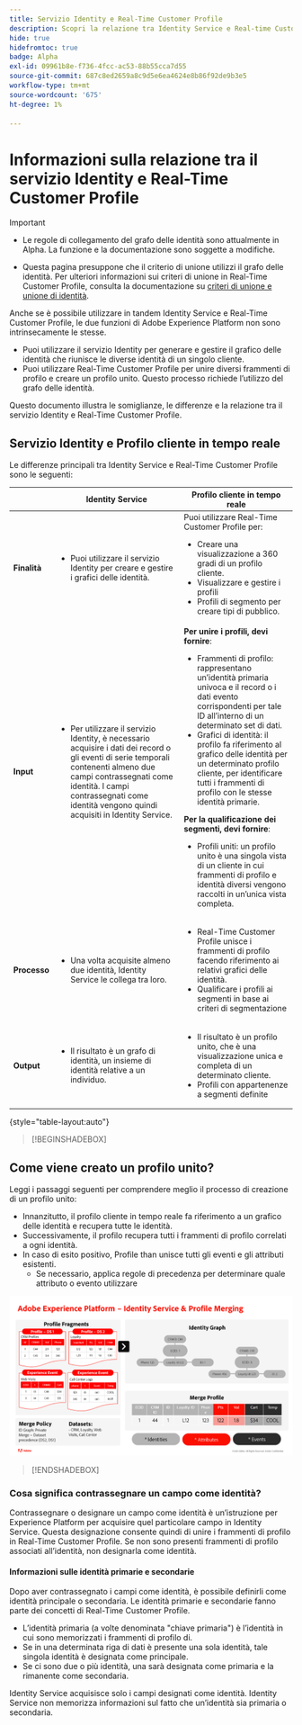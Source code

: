 ```yaml
---
title: Servizio Identity e Real-Time Customer Profile
description: Scopri la relazione tra Identity Service e Real-time Customer Profile
hide: true
hidefromtoc: true
badge: Alpha
exl-id: 09961b8e-f736-4fcc-ac53-88b55cca7d55
source-git-commit: 687c8ed2659a8c9d5e6ea4624e8b86f92de9b3e5
workflow-type: tm+mt
source-wordcount: '675'
ht-degree: 1%

---
```


# Informazioni sulla relazione tra il servizio Identity e Real-Time Customer Profile

>[!IMPORTANT]
>
>* Le regole di collegamento del grafo delle identità sono attualmente in Alpha. La funzione e la documentazione sono soggette a modifiche.
>
>* Questa pagina presuppone che il criterio di unione utilizzi il grafo delle identità. Per ulteriori informazioni sui criteri di unione in Real-Time Customer Profile, consulta la documentazione su [criteri di unione e unione di identità](../profile/merge-policies/overview.md#identity-stitching).

Anche se è possibile utilizzare in tandem Identity Service e Real-Time Customer Profile, le due funzioni di Adobe Experience Platform non sono intrinsecamente le stesse.

* Puoi utilizzare il servizio Identity per generare e gestire il grafico delle identità che riunisce le diverse identità di un singolo cliente.
* Puoi utilizzare Real-Time Customer Profile per unire diversi frammenti di profilo e creare un profilo unito. Questo processo richiede l’utilizzo del grafo delle identità.

Questo documento illustra le somiglianze, le differenze e la relazione tra il servizio Identity e Real-Time Customer Profile.

## Servizio Identity e Profilo cliente in tempo reale

Le differenze principali tra Identity Service e Real-Time Customer Profile sono le seguenti:

| | Identity Service | Profilo cliente in tempo reale |
| --- | --- |--- |
| **Finalità** | <ul><li>Puoi utilizzare il servizio Identity per creare e gestire i grafici delle identità.</li></ul> | Puoi utilizzare Real-Time Customer Profile per: <ul><li>Creare una visualizzazione a 360 gradi di un profilo cliente.</li><li>Visualizzare e gestire i profili</li><li>Profili di segmento per creare tipi di pubblico.</li></ul> |
| **Input** | <ul><li>Per utilizzare il servizio Identity, è necessario acquisire i dati dei record o gli eventi di serie temporali contenenti almeno due campi contrassegnati come identità. I campi contrassegnati come identità vengono quindi acquisiti in Identity Service.</li></ul> | **Per unire i profili, devi fornire**: <ul><li>Frammenti di profilo: rappresentano un’identità primaria univoca e il record o i dati evento corrispondenti per tale ID all’interno di un determinato set di dati.</li><li>Grafici di identità: il profilo fa riferimento al grafico delle identità per un determinato profilo cliente, per identificare tutti i frammenti di profilo con le stesse identità primarie.</li></ul> **Per la qualificazione dei segmenti, devi fornire**: <ul><li>Profili uniti: un profilo unito è una singola vista di un cliente in cui frammenti di profilo e identità diversi vengono raccolti in un’unica vista completa.</li></ul> |
| **Processo** | <ul><li>Una volta acquisite almeno due identità, Identity Service le collega tra loro.</li></ul> | <ul><li>Real-Time Customer Profile unisce i frammenti di profilo facendo riferimento ai relativi grafici delle identità.</li><li>Qualificare i profili ai segmenti in base ai criteri di segmentazione</li></ul> |
| **Output** | <ul><li>Il risultato è un grafo di identità, un insieme di identità relative a un individuo.</li></ul> | <ul><li>Il risultato è un profilo unito, che è una visualizzazione unica e completa di un determinato cliente.</li><li>Profili con appartenenze a segmenti definite</li></ul> |

{style="table-layout:auto"}

>[!BEGINSHADEBOX]

## Come viene creato un profilo unito?

Leggi i passaggi seguenti per comprendere meglio il processo di creazione di un profilo unito:

* Innanzitutto, il profilo cliente in tempo reale fa riferimento a un grafico delle identità e recupera tutte le identità.
* Successivamente, il profilo recupera tutti i frammenti di profilo correlati a ogni identità.
* In caso di esito positivo, Profile than unisce tutti gli eventi e gli attributi esistenti.
   * Se necessario, applica regole di precedenza per determinare quale attributo o evento utilizzare

![Un diagramma di flusso che descrive il funzionamento dell’unione di profili e servizi Identity.](./images/identity-settings/identity-and-profile.png)

>[!ENDSHADEBOX]

### Cosa significa contrassegnare un campo come identità?

Contrassegnare o designare un campo come identità è un’istruzione per Experience Platform per acquisire quel particolare campo in Identity Service. Questa designazione consente quindi di unire i frammenti di profilo in Real-Time Customer Profile. Se non sono presenti frammenti di profilo associati all’identità, non designarla come identità.

#### Informazioni sulle identità primarie e secondarie

Dopo aver contrassegnato i campi come identità, è possibile definirli come identità principale o secondaria. Le identità primarie e secondarie fanno parte dei concetti di Real-Time Customer Profile.

* L’identità primaria (a volte denominata &quot;chiave primaria&quot;) è l’identità in cui sono memorizzati i frammenti di profilo di.
* Se in una determinata riga di dati è presente una sola identità, tale singola identità è designata come principale.
* Se ci sono due o più identità, una sarà designata come primaria e la rimanente come secondaria.

Identity Service acquisisce solo i campi designati come identità. Identity Service non memorizza informazioni sul fatto che un’identità sia primaria o secondaria.
